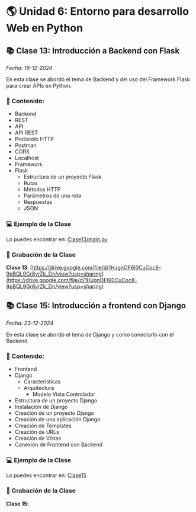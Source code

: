 # 🌎 Unidad 6: Entorno para desarrollo Web en Python

## 📚 Clase 13: Introducción a Backend con Flask

_Fecha: 19-12-2024_

En esta clase se abordó el tema de Backend y del uso del Framework Flask para crear APIs en Python.

### 📖 Contenido:

- Backend
- REST
- API
- API REST
- Protocolo HTTP
- Postman
- CORS
- Localhost
- Framework
- Flask
    - Estructura de un proyecto Flask
    - Rutas
    - Métodos HTTP
    - Parámetros de una ruta
    - Respuestas
    - JSON

### 💻 Ejemplo de la Clase

Lo puedes encontrar en:  [Clase13/main.py](./Clase13/main.py)

### 🎥 Grabación de la Clase
**Clase 13**: [https://drive.google.com/file/d/1HJgnOF6I0CuCoc8-9pBQL9Gr8yrZk_Dn/view?usp=sharing](https://drive.google.com/file/d/1HJgnOF6I0CuCoc8-9pBQL9Gr8yrZk_Dn/view?usp=sharing)

## 📚 Clase 15: Introducción a frontend con Django

_Fecha: 23-12-2024_

En esta clase se abordó el tema de Django y como conectarlo con el Backend.

### 📖 Contenido:

- Frontend
- Django
    - Características
    - Arquitectura
        - Modelo Vista Controlador
- Estructura de un proyecto Django
- Instalación de Django
- Creación de un proyecto Django
- Creación de una aplicación Django
- Creación de Templates
- Creación de URLs
- Creación de Vistas
- Conexión de Frontend con Backend

### 💻 Ejemplo de la Clase

Lo puedes encontrar en:  [Clase15](./Clase15)

### 🎥 Grabación de la Clase
**Clase 15**: []()
